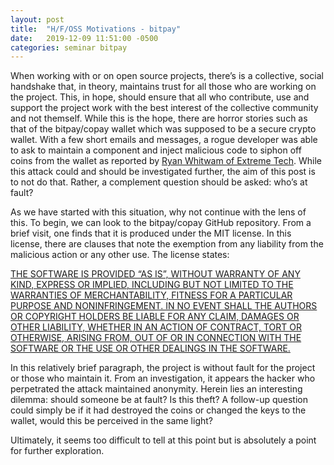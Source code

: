 ```yaml
---
layout: post
title:  "H/F/OSS Motivations - bitpay"
date:   2019-12-09 11:51:00 -0500
categories: seminar bitpay
---
```

When working with or on open source projects, there’s is a collective, social handshake that, in theory, maintains trust for all those who are working on the project. This, in hope, should ensure that all who contribute, use and support the project work with the best interest of the collective community and not themself. While this is the hope, there are horror stories such as that of the bitpay/copay wallet which was supposed to be a secure crypto wallet. With a few short emails and messages, a rogue developer was able to ask to maintain a component and inject malicious code to siphon off coins from the wallet as reported by [Ryan Whitwam of Extreme Tech](https://www.extremetech.com/internet/281312-rogue-developer-uses-popular-open-source-project-to-steal-bitcoins). While this attack could and should be investigated further, the aim of this post is to not do that. Rather, a complement question should be asked: who’s at fault?

As we have started with this situation, why not continue with the lens of this. To begin, we can look to the bitpay/copay GitHub repository. From a brief visit, one finds that it is produced under the MIT license. In this license, there are clauses that note the exemption from any liability from the malicious action or any other use. The license states:

[THE SOFTWARE IS PROVIDED “AS IS”, WITHOUT WARRANTY OF ANY KIND, EXPRESS OR IMPLIED, INCLUDING BUT NOT LIMITED TO THE WARRANTIES OF MERCHANTABILITY, FITNESS FOR A PARTICULAR PURPOSE AND NONINFRINGEMENT. IN NO EVENT SHALL THE AUTHORS OR COPYRIGHT HOLDERS BE LIABLE FOR ANY CLAIM, DAMAGES OR OTHER LIABILITY, WHETHER IN AN ACTION OF CONTRACT, TORT OR OTHERWISE, ARISING FROM, OUT OF OR IN CONNECTION WITH THE SOFTWARE OR THE USE OR OTHER DEALINGS IN THE SOFTWARE.](https://github.com/bitpay/copay/blob/master/LICENSE)

In this relatively brief paragraph, the project is without fault for the project or those who maintain it. From an investigation, it appears the hacker who perpetrated the attack maintained anonymity. Herein lies an interesting dilemma: should someone be at fault? Is this theft? A follow-up question could simply be if it had destroyed the coins or changed the keys to the wallet, would this be perceived in the same light?

Ultimately, it seems too difficult to tell at this point but is absolutely a point for further exploration.
